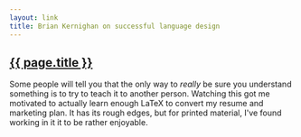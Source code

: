```yaml
---
layout: link
title: Brian Kernighan on successful language design
---
```


<h2><a href="https://youtu.be/Sg4U4r_AgJU">{{ page.title }}</a></h2>

Some people will tell you that the only way to _really_ be sure you understand something is to try to teach it to another person. Watching this got me motivated to actually learn enough LaTeX to convert my resume and marketing plan. It has its rough edges, but for printed material, I've found working in it it to be rather enjoyable.
